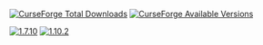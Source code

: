 [![CurseForge Total Downloads](http://cf.way2muchnoise.eu/full_pack-fr_downloads.svg)](https://minecraft.curseforge.com/projects/pack-fr)
[![CurseForge Available Versions](http://cf.way2muchnoise.eu/versions/For%20MC_pack-fr_all.svg)](https://minecraft.curseforge.com/projects/pack-fr)

[![1.7.10](https://img.shields.io/badge/Source%20de%20la%20version-1.7.10-orange.svg?style=flat-square)](https://github.com/GalliCraft/Pack-FR/tree/1.7.10)
[![1.10.2](https://img.shields.io/badge/Source%20de%20la%20version-1.10.2-orange.svg?style=flat-square)](https://github.com/GalliCraft/Pack-FR/tree/1.10.2)
